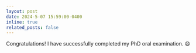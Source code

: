 ```yaml
---
layout: post
date: 2024-5-07 15:59:00-0400
inline: true
related_posts: false
---
```


Congratulations! I have successfully completed my PhD oral examination. :smile:


